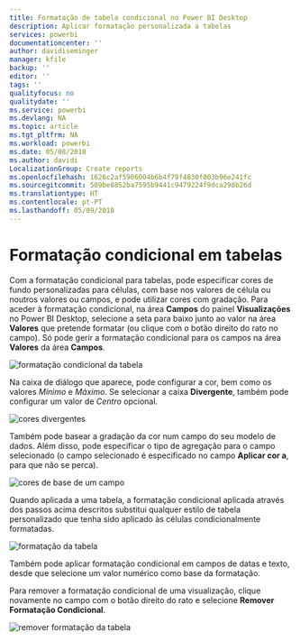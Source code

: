 ```yaml
---
title: Formatação de tabela condicional no Power BI Desktop
description: Aplicar formatação personalizada a tabelas
services: powerbi
documentationcenter: ''
author: davidiseminger
manager: kfile
backup: ''
editor: ''
tags: ''
qualityfocus: no
qualitydate: ''
ms.service: powerbi
ms.devlang: NA
ms.topic: article
ms.tgt_pltfrm: NA
ms.workload: powerbi
ms.date: 05/08/2018
ms.author: davidi
LocalizationGroup: Create reports
ms.openlocfilehash: 1626c2af5906004b6b4f79f4830f003b96e241fc
ms.sourcegitcommit: 509be8852ba7595b9441c9479224f9dca298b26d
ms.translationtype: HT
ms.contentlocale: pt-PT
ms.lasthandoff: 05/09/2018
---
```

# <a name="conditional-formatting-in-tables"></a>Formatação condicional em tabelas
Com a formatação condicional para tabelas, pode especificar cores de fundo personalizadas para células, com base nos valores de célula ou noutros valores ou campos, e pode utilizar cores com gradação. Para aceder à formatação condicional, na área **Campos** do painel **Visualizações** no Power BI Desktop, selecione a seta para baixo junto ao valor na área **Valores** que pretende formatar (ou clique com o botão direito do rato no campo). Só pode gerir a formatação condicional para os campos na área **Valores** da área **Campos**.

![formatação condicional da tabela](media/desktop-conditional-table-formatting/table-formatting_1.png)

Na caixa de diálogo que aparece, pode configurar a cor, bem como os valores *Mínimo* e *Máximo*. Se selecionar a caixa **Divergente**, também pode configurar um valor de *Centro* opcional.

![cores divergentes](media/desktop-conditional-table-formatting/table-formatting_2.png)

Também pode basear a gradação da cor num campo do seu modelo de dados. Além disso, pode especificar o tipo de agregação para o campo selecionado (o campo selecionado é especificado no campo **Aplicar cor a**, para que não se perca).

![cores de base de um campo](media/desktop-conditional-table-formatting/table-formatting_2b.png)

Quando aplicada a uma tabela, a formatação condicional aplicada através dos passos acima descritos substitui qualquer estilo de tabela personalizado que tenha sido aplicado às células condicionalmente formatadas.

![formatação da tabela](media/desktop-conditional-table-formatting/table-formatting_3.png)

Também pode aplicar formatação condicional em campos de datas e texto, desde que selecione um valor numérico como base da formatação. 

Para remover a formatação condicional de uma visualização, clique novamente no campo com o botão direito do rato e selecione **Remover Formatação Condicional**.

![remover formatação da tabela](media/desktop-conditional-table-formatting/table-formatting_4.png)

